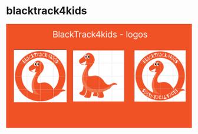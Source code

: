 # blacktrack4kids

![BlackTrack4kids - logos](https://raw.githubusercontent.com/blacktrack4kids/blacktrack4kids/refs/heads/main/logos/logo.png)
